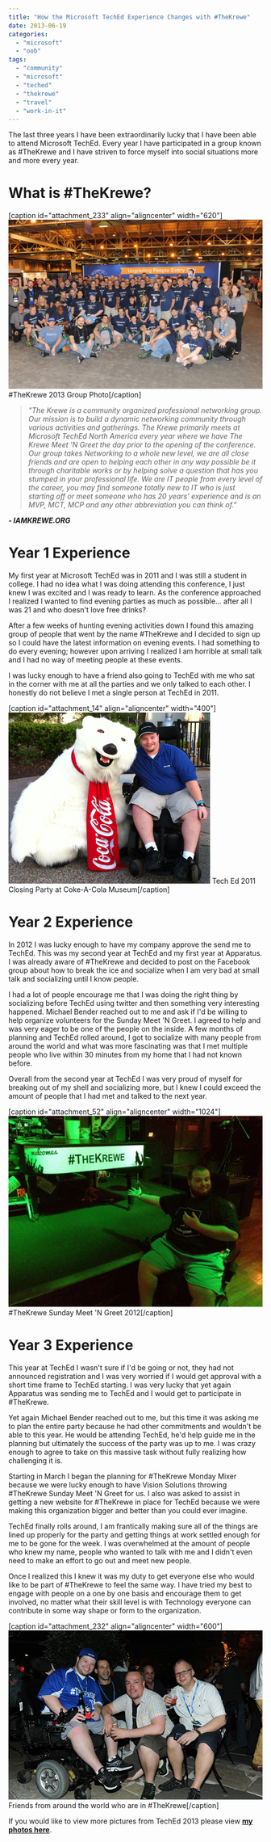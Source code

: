 ```yaml
---
title: "How the Microsoft TechEd Experience Changes with #TheKrewe"
date: 2013-06-19
categories: 
  - "microsoft"
  - "oob"
tags: 
  - "community"
  - "microsoft"
  - "teched"
  - "thekrewe"
  - "travel"
  - "work-in-it"
---
```


The last three years I have been extraordinarily lucky that I have been able to attend Microsoft TechEd. Every year I have participated in a group known as #TheKrewe and I have striven to force myself into social situations more and more every year.

# What is #TheKrewe?

\[caption id="attachment\_233" align="aligncenter" width="620"\][![#TheKrewe 2013 Group Photo](../assets/images/MJM_1595-1024x680.jpg)](http://mattblogsit.com/wp-content/uploads/2013/06/MJM_1595.jpg) #TheKrewe 2013 Group Photo\[/caption\]

> _"The Krewe is a community organized professional networking group. Our mission is to build a dynamic networking community through various activities and gatherings. The Krewe primarily meets at Microsoft TechEd North America every year where we have The Krewe Meet 'N Greet the day prior to the opening of the conference. Our group takes Networking to a whole new level, we are all close friends and are open to helping each other in any way possible be it through charitable works or by helping solve a question that has you stumped in your professional life. We are IT people from every level of the career, you may find someone totally new to IT who is just starting off or meet someone who has 20 years’ experience and is an MVP, MCT, MCP and any other abbreviation you can think of."_

_**\- IAMKREWE.ORG**_

# Year 1 Experience

My first year at Microsoft TechEd was in 2011 and I was still a student in college. I had no idea what I was doing attending this conference, I just knew I was excited and I was ready to learn. As the conference approached I realized I wanted to find evening parties as much as possible... after all I was 21 and who doesn't love free drinks?<!--more-->

After a few weeks of hunting evening activities down I found this amazing group of people that went by the name #TheKrewe and I decided to sign up so I could have the latest information on evening events. I had something to do every evening; however upon arriving I realized I am horrible at small talk and I had no way of meeting people at these events.

I was lucky enough to have a friend also going to TechEd with me who sat in the corner with me at all the parties and we only talked to each other. I honestly do not believe I met a single person at TechEd in 2011.

\[caption id="attachment\_14" align="aligncenter" width="400"\][![Tech Ed 2011 Closing Party at Coke-A-Cola Museum](../assets/images/summer2011.jpg)](http://mattblogsit.com/wp-content/uploads/2012/11/summer2011.jpg) Tech Ed 2011 Closing Party at Coke-A-Cola Museum\[/caption\]

# Year 2 Experience

In 2012 I was lucky enough to have my company approve the send me to TechEd. This was my second year at TechEd and my first year at Apparatus. I was already aware of #TheKrewe and decided to post on the Facebook group about how to break the ice and socialize when I am very bad at small talk and socializing until I know people.

I had a lot of people encourage me that I was doing the right thing by socializing before TechEd using twitter and then something very interesting happened. Michael Bender reached out to me and ask if I'd be willing to help organize volunteers for the Sunday Meet 'N Greet. I agreed to help and was very eager to be one of the people on the inside. A few months of planning and TechEd rolled around, I got to socialize with many people from around the world and what was more fascinating was that I met multiple people who live within 30 minutes from my home that I had not known before.

Overall from the second year at TechEd I was very proud of myself for breaking out of my shell and socializing more, but I knew I could exceed the amount of people that I had met and talked to the next year.

\[caption id="attachment\_52" align="aligncenter" width="1024"\][![#TheKrewe Sunday Meet 'N Greet 2012](../assets/images/2012-06-11T06-04-22_20.jpg)](http://mattblogsit.com/wp-content/uploads/2012/06/2012-06-11T06-04-22_20.jpg) #TheKrewe Sunday Meet 'N Greet 2012\[/caption\]

# Year 3 Experience

This year at TechEd I wasn't sure if I'd be going or not, they had not announced registration and I was very worried if I would get approval with a short time frame to TechEd starting. I was very lucky that yet again Apparatus was sending me to TechEd and I would get to participate in #TheKrewe.

Yet again Michael Bender reached out to me, but this time it was asking me to plan the entire party because he had other commitments and wouldn't be able to this year. He would be attending TechEd, he'd help guide me in the planning but ultimately the success of the party was up to me. I was crazy enough to agree to take on this massive task without fully realizing how challenging it is.

Starting in March I began the planning for #TheKrewe Monday Mixer because we were lucky enough to have Vision Solutions throwing #TheKrewe Sunday Meet 'N Greet for us. I also was asked to assist in getting a new website for #TheKrewe in place for TechEd because we were making this organization bigger and better than you could ever imagine.

TechEd finally rolls around, I am frantically making sure all of the things are lined up properly for the party and getting things at work settled enough for me to be gone for the week. I was overwhelmed at the amount of people who knew my name, people who wanted to talk with me and I didn't even need to make an effort to go out and meet new people.

Once I realized this I knew it was my duty to get everyone else who would like to be part of #TheKrewe to feel the same way. I have tried my best to engage with people on a one by one basis and encourage them to get involved, no matter what their skill level is with Technology everyone can contribute in some way shape or form to the organization.

\[caption id="attachment\_232" align="aligncenter" width="600"\][![Friends from around the world who are in #TheKrewe](../assets/images/MJM_1609.jpg)](http://mattblogsit.com/wp-content/uploads/2013/06/MJM_1609.jpg) Friends from around the world who are in #TheKrewe\[/caption\]

If you would like to view more pictures from TechEd 2013 please view **[my photos here](http://sdrv.ms/11LlPSm)**.
